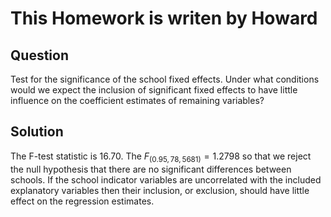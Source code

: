 # This Homework is writen by Howard
## Question
Test for the significance of the school fixed effects. Under what conditions would we expect the inclusion of significant fixed effects to have little influence on the coefficient estimates of remaining variables?

## Solution
The F-test statistic is 16.70. The  $F_{(0.95,78,5681)} = 1.2798$ so that we reject the null hypothesis that 
there are no significant differences between schools. If the school indicator variables are 
uncorrelated with the included explanatory variables then their inclusion, or exclusion, should 
have little effect on the regression estimates.
  
